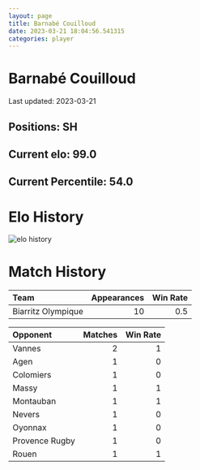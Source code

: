 ```yaml
---  
layout: page  
title: Barnabé Couilloud  
date: 2023-03-21 18:04:56.541315  
categories: player  
---
```

# Barnabé Couilloud


Last updated: 2023-03-21
## Positions: SH

## Current elo: 99.0

## Current Percentile: 54.0

# Elo History


![elo history](history_BarnabéCouilloud.png)
# Match History


| Team               |   Appearances |   Win Rate |
|:-------------------|--------------:|-----------:|
| Biarritz Olympique |            10 |        0.5 |

| Opponent       |   Matches |   Win Rate |
|:---------------|----------:|-----------:|
| Vannes         |         2 |          1 |
| Agen           |         1 |          0 |
| Colomiers      |         1 |          0 |
| Massy          |         1 |          1 |
| Montauban      |         1 |          1 |
| Nevers         |         1 |          0 |
| Oyonnax        |         1 |          0 |
| Provence Rugby |         1 |          0 |
| Rouen          |         1 |          1 |